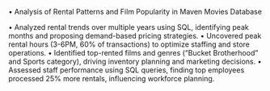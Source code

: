 •	Analysis of Rental Patterns and Film Popularity in Maven Movies Database

•  Analyzed rental trends over multiple years using SQL, identifying peak months and proposing demand-based pricing strategies.
•  Uncovered peak rental hours (3-6PM, 60% of transactions) to optimize staffing and store operations.
•  Identified top-rented films and genres (“Bucket Brotherhood” and Sports category), driving inventory planning and marketing decisions.
•  Assessed staff performance using SQL queries, finding top employees processed 25% more rentals, influencing workforce planning.
